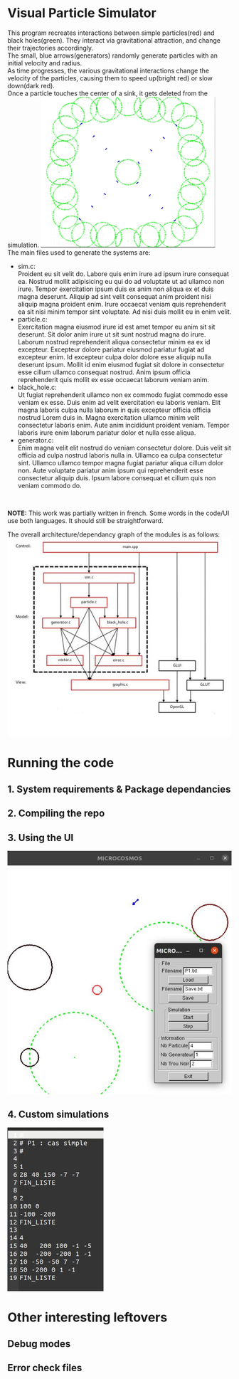 # Visual Particle Simulator
This program recreates interactions between simple particles(red) and black holes(green). They interact via gravitational attraction, and change their trajectories accordingly. <br>
The small, blue arrows(generators) randomly generate particles with an initial velocity and radius. <br>
As time progresses, the various gravitational interactions change the velocity of the particles, causing them to speed up(bright red) or slow down(dark red). <br>
Once a particle touches the center of a sink, it gets deleted from the simulation.
![overview](/images/overview.gif)
<br>
The main files used to generate the systems are:

- sim.c:<br>
  Proident eu sit velit do. Labore quis enim irure ad ipsum irure consequat ea. Nostrud mollit adipisicing eu qui do ad voluptate ut ad ullamco non irure. Tempor exercitation ipsum duis ex anim non aliqua ex et duis magna deserunt. Aliquip ad sint velit consequat anim proident nisi aliquip magna proident enim. Irure occaecat veniam quis reprehenderit ea sit nisi minim tempor sint voluptate. Ad nisi duis mollit eu in enim velit.
- particle.c: <br>
  Exercitation magna eiusmod irure id est amet tempor eu anim sit sit deserunt. Sit dolor anim irure ut sit sunt nostrud magna do irure. Laborum nostrud reprehenderit aliqua consectetur minim ea ex id excepteur. Excepteur dolore pariatur eiusmod pariatur fugiat ad excepteur enim. Id excepteur culpa dolor dolore esse aliquip nulla deserunt ipsum. Mollit id enim eiusmod fugiat sit dolore in consectetur esse cillum ullamco consequat nostrud. Anim ipsum officia reprehenderit quis mollit ex esse occaecat laborum veniam anim.
- black_hole.c: <br>
  Ut fugiat reprehenderit ullamco non ex commodo fugiat commodo esse veniam ex esse. Duis enim ad velit exercitation eu laboris veniam. Elit magna laboris culpa nulla laborum in quis excepteur officia officia nostrud Lorem duis in. Magna exercitation ullamco minim velit consectetur laboris enim. Aute anim incididunt proident veniam. Tempor laboris irure enim laborum pariatur dolor et nulla esse aliqua.  
- generator.c: <br>
  Enim magna velit elit nostrud do veniam consectetur dolore. Duis velit sit officia ad culpa nostrud laboris nulla in. Ullamco ea culpa consectetur sint. Ullamco ullamco tempor magna fugiat pariatur aliqua cillum dolor non. Aute voluptate pariatur anim ipsum qui reprehenderit esse consectetur aliquip duis. Ipsum labore consequat et cillum quis non veniam commodo do.

<br>

**NOTE:** This work was partially written in french. Some words in the code/UI use both languages. It should still be straightforward. 

The overall architecture/dependancy graph of the modules is as follows:
  ![architecture](/images/architecture.JPG)

# Running the code

## 1. System requirements & Package dependancies

## 2. Compiling the repo 

## 3. Using the UI
![ui](/images/ui.JPG)

## 4. Custom simulations
![custom_sim](/images/custom_sim.JPG)
# Other interesting leftovers

## Debug modes

## Error check files